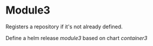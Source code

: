 # Module3

Registers a repository if it's not already defined.

Define a helm release _module3_ based on chart _container3_